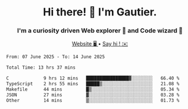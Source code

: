 <h1 align="center">Hi there! 👋 I'm Gautier.</h1>
<h3 align="center">I'm a curiosity driven Web explorer 🚀 and Code wizard 🧙</h3>

<p align="center">
  <a href="https://xisabla.github.io/">Website 🖥️ </a> •
  <a href="mailto:xisabla.dev@gmail.com">Say hi ! ✉️</a>
</p>

<!--START_SECTION:waka-->

```txt
From: 07 June 2025 - To: 14 June 2025

Total Time: 13 hrs 37 mins

C             9 hrs 12 mins   ████████████████▓░░░░░░░░   66.40 %
TypeScript    2 hrs 55 mins   █████▒░░░░░░░░░░░░░░░░░░░   21.08 %
Makefile      44 mins         █▒░░░░░░░░░░░░░░░░░░░░░░░   05.34 %
JSON          27 mins         ▓░░░░░░░░░░░░░░░░░░░░░░░░   03.28 %
Other         14 mins         ▒░░░░░░░░░░░░░░░░░░░░░░░░   01.73 %
```

<!--END_SECTION:waka-->

